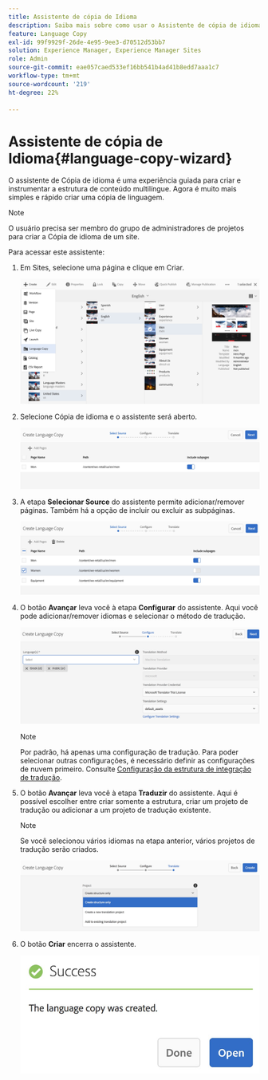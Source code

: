 ```yaml
---
title: Assistente de cópia de Idioma
description: Saiba mais sobre como usar o Assistente de cópia de idioma no Adobe Experience Manager.
feature: Language Copy
exl-id: 99f9929f-26de-4e95-9ee3-d70512d53bb7
solution: Experience Manager, Experience Manager Sites
role: Admin
source-git-commit: eae057caed533ef16bb541b4ad41b8edd7aaa1c7
workflow-type: tm+mt
source-wordcount: '219'
ht-degree: 22%

---
```


# Assistente de cópia de Idioma{#language-copy-wizard}

O assistente de Cópia de idioma é uma experiência guiada para criar e instrumentar a estrutura de conteúdo multilíngue. Agora é muito mais simples e rápido criar uma cópia de linguagem.

>[!NOTE]
>
>O usuário precisa ser membro do grupo de administradores de projetos para criar a Cópia de idioma de um site.

Para acessar este assistente:

1. Em Sites, selecione uma página e clique em Criar.

   ![chlimage_1-9](assets/chlimage_1-9.jpeg)

1. Selecione Cópia de idioma e o assistente será aberto.

   ![chlimage_1-10](assets/chlimage_1-10.jpeg)

1. A etapa **Selecionar Source** do assistente permite adicionar/remover páginas. Também há a opção de incluir ou excluir as subpáginas.

   ![chlimage_1-11](assets/chlimage_1-11.jpeg)

1. O botão **Avançar** leva você à etapa **Configurar** do assistente. Aqui você pode adicionar/remover idiomas e selecionar o método de tradução.

   ![chlimage_1-12](assets/chlimage_1-12.jpeg)

   >[!NOTE]
   >
   >Por padrão, há apenas uma configuração de tradução. Para poder selecionar outras configurações, é necessário definir as configurações de nuvem primeiro. Consulte [Configuração da estrutura de integração de tradução](/help/sites-administering/tc-tic.md).

1. O botão **Avançar** leva você à etapa **Traduzir** do assistente. Aqui é possível escolher entre criar somente a estrutura, criar um projeto de tradução ou adicionar a um projeto de tradução existente.

   >[!NOTE]
   >
   >Se você selecionou vários idiomas na etapa anterior, vários projetos de tradução serão criados.

   ![chlimage_1-13](assets/chlimage_1-13.jpeg)

1. O botão **Criar** encerra o assistente.

   ![chlimage_1-14](assets/chlimage_1-14.jpeg)

